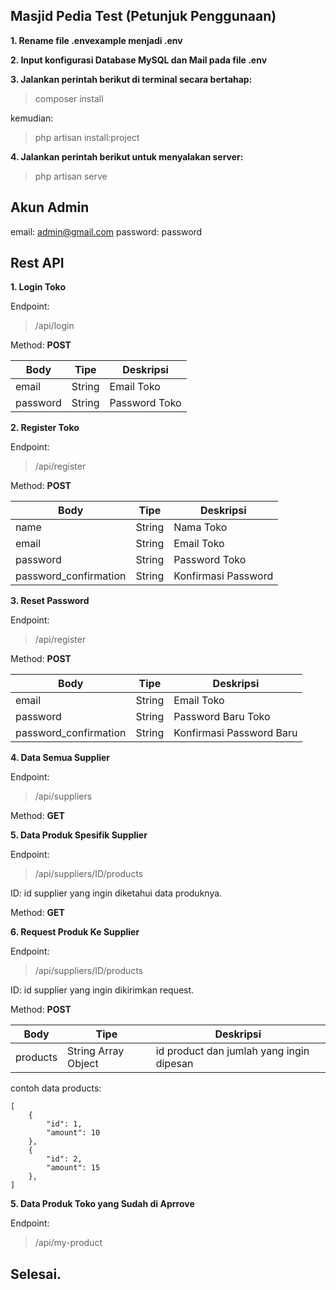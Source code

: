 ## Masjid Pedia Test (Petunjuk Penggunaan)

**1. Rename file .envexample menjadi .env**

**2. Input konfigurasi Database MySQL dan Mail pada file .env**

**3. Jalankan perintah berikut di terminal secara bertahap:**

> composer install

kemudian:

> php artisan install:project

**4. Jalankan perintah berikut untuk menyalakan server:**

> php artisan serve

## Akun Admin

email: admin@gmail.com
password: password

## Rest API

**1. Login Toko**

Endpoint:

> /api/login

Method: **POST**

| Body     | Tipe   | Deskripsi     |
| -------- | ------ | ------------- |
| email    | String | Email Toko    |
| password | String | Password Toko |

**2. Register Toko**

Endpoint:

> /api/register

Method: **POST**

| Body                  | Tipe   | Deskripsi           |
| --------------------- | ------ | ------------------- |
| name                  | String | Nama Toko           |
| email                 | String | Email Toko          |
| password              | String | Password Toko       |
| password_confirmation | String | Konfirmasi Password |

**3. Reset Password**

Endpoint:

> /api/register

Method: **POST**

| Body                  | Tipe   | Deskripsi                |
| --------------------- | ------ | ------------------------ |
| email                 | String | Email Toko               |
| password              | String | Password Baru Toko       |
| password_confirmation | String | Konfirmasi Password Baru |

**4. Data Semua Supplier**

Endpoint:

> /api/suppliers

Method: **GET**

**5. Data Produk Spesifik Supplier**

Endpoint:

> /api/suppliers/ID/products

ID: id supplier yang ingin diketahui data produknya.

Method: **GET**

**6. Request Produk Ke Supplier**

Endpoint:

> /api/suppliers/ID/products

ID: id supplier yang ingin dikirimkan request.

Method: **POST**

| Body     | Tipe                | Deskripsi                                |
| -------- | ------------------- | ---------------------------------------- |
| products | String Array Object | id product dan jumlah yang ingin dipesan |

contoh data products:

    [
        {
    	    "id": 1,
    	    "amount": 10
    	},
    	{
    	    "id": 2,
    	    "amount": 15
    	},
    ]

**5. Data Produk Toko yang Sudah di Aprrove**

Endpoint:

> /api/my-product

## Selesai.
